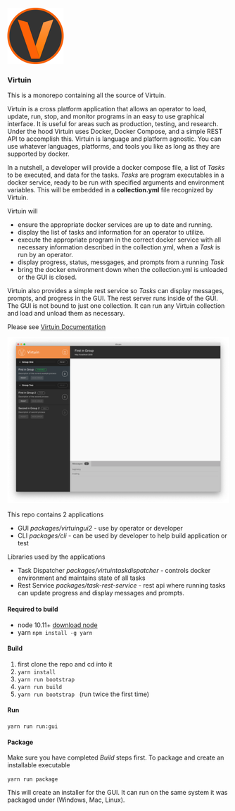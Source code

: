 
![Virtuin](logo.png)

### Virtuin

This is a monorepo containing all the source of Virtuin.

Virtuin is a cross platform application that allows an operator to load, update,
run, stop, and monitor programs in an easy to use graphical interface.
It is useful for areas such as production, testing, and research. Under the hood
Virtuin uses Docker, Docker Compose, and a simple REST API to accomplish this.
Virtuin is language and platform agnostic. You can use whatever languages, platforms,
 and tools you like as long as they are supported by docker.


In a nutshell, a developer will provide a docker compose file, a list of *Tasks* to be executed,
and data for the tasks. *Tasks* are program executables in a docker service,
ready to be run with specified arguments and environment variables.
This will be embedded in a **collection.yml** file recognized by Virtuin.

Virtuin will
 - ensure the appropriate docker services are up to date and running.
 - display the list of tasks and information for an operator to utilize.
 - execute the appropriate program in the correct docker service with all necessary information described in the collection.yml, when a *Task* is run by an operator.
 - display progress, status, messgages, and prompts from a running *Task*
 - bring the docker environment down when the collection.yml is unloaded or
 the GUI is closed.

Virtuin also provides a simple rest service so *Tasks* can
display messages, prompts, and progress in the GUI. The rest server runs inside of
 the GUI. The GUI is not bound to just one collection. It can run any Virtuin collection
 and load and unload them as necessary.

Please see
[Virtuin Documentation](docs/documentation.md)

![GUI](./release.png)

This repo contains 2 applications
- GUI *packages/virtuingui2* - use by operator or developer
- CLI *packages/cli* - can be used by developer to help build application or test

Libraries used by the applications
- Task Dispatcher *packages/virtuintaskdispatcher* - controls docker environment and maintains state of all tasks
- Rest Service *packages/task-rest-service* - rest api where running tasks can update progress and display messages and prompts.


<p id="build"></p>

#### Required to build
- node 10.11+
  [download node](https://nodejs.org/en/download/)
- yarn
  ```npm install -g yarn```

#### Build

1. first clone the repo and cd into it
2. ```yarn install```
3. ```yarn run bootstrap ```
4. ```yarn run build ```
5. ```yarn run bootstrap ``` (run twice the first time)

#### Run

 ```yarn run run:gui```

<p id="package"></p>

#### Package

Make sure you have completed *Build* steps first. To package and create an installable executable

``` yarn run package ```

This will create an installer for the GUI. It can run on the same system it was
packaged under (Windows, Mac, Linux).

